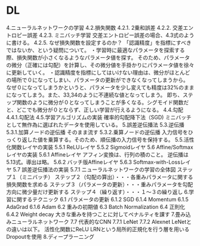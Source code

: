 # DL

4.ニューラルネットワークの学習
    4.2.損失関数
        4.2.1. 2乗和誤差
        4.2.2. 交差エントロピー誤差
        4.2.3. ミニバッチ学習
            交差エントロピー誤差の場合、4.3式のように書ける。
        4.2.5. なぜ損失関数を設定するのか？
            「認識精度」を指標にすべきではないか、という疑問について。
                ・学習時に最適なパラメータを探索する際、損失関数が小さくなるようなパラメータ値を探す。
                そのため、パラメータの微分（正確には勾配）を計算し、その微分値を手掛かりにパラメータ値を徐々に更新していく。
                ・認識精度を指標にしてはいけない理由は、微分がほとんどの場所で０になってしまい、パラメータの更新ができなくなってしまうから。
                なぜ０になってしまうかというと、パラメータを少し変えても精度は32%のままになってしまう。また、33,34のように不連続な値となってしまう。
                即ち、ステップ関数のように微分が０となってしまうことが多くなる。シグモイド関数だと、どこでも微分が０とならず、正しい学習が行えるようになる。
    4.4.勾配
        4.4.1.勾配法
    4.5.学習アルゴリズムの実装
        確率的勾配降下法（SGD)
            ミニバッチとして無作為に選ばれたデータを使用している。
5.誤差逆伝播法
    5.3.逆伝播
        5.3.1.加算ノードの逆伝播
            そのまま流す
        5.3.2.乗算ノードの逆伝播
            入力信号をひっくり返した値を乗算する。そのため、順伝播の入力信号を保持する。
    5.5.活性化関数レイヤの実装
        5.5.1 ReLUレイヤ
        5.5.2 Sigmoidレイヤ
    5.6 Affine/Softmaxレイヤの実装
        5.6.1 Affineレイヤ
            アフィン変換は、行列の積のこと。
            逆伝播は5.13式。導出は略。
        5.6.2 バッチ版Affineレイヤ
        5.6.3 Softmax-with-Lossレイヤ
    5.7 誤差逆伝播法の実装
        5.7.1 ニューラルネットワークの学習の全体図
            ステップ１（ミニバッチ）
            ステップ２（勾配の算出）・・・各重みパラメータに関する損失関数を求める
            ステップ３（パラメータの更新）・・・重みパラメータを勾配方向に微少量だけ更新する
            ステップ４（繰り返す）・・・１～３の繰り返し
6.学習に関するテクニック
    6.1 パラメータの更新
        6.1.2 SGD
        6.1.4 Momentum
        6.1.5 AdaGrad
        6.1.6 Adam
    6.2 重みの初期値
    6.3 Batch Normalization
    6.4 正則化
        6.4.2 Weight decay
            大きな重みを持つことに対してペナルティを課す
7.畳み込みニューラルネットワーク
    7.7 代表的なCNN
        7.7.1 LeNet
        7.7.2 Alexnet
            LeNetとの違いは以下。
                活性化関数にReLU
                LRNという局所的正規化を行う層を用いる
                Dropoutを使用
8.ディープラーニング
    
